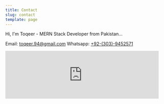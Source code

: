 ```yaml
---
title: Contact
slug: contact
template: page
---
```


Hi, I'm Toqeer - MERN Stack Developer from Pakistan...

Email: <a href="mailto:toqeer.94@gmail.com">toqeer.94@gmail.com</a>
Whatsapp: <a href="https://wa.me/923039452571">+92-(303)-9452571</a>

<div class="centered-iframe">
  <iframe
    width="480"
    height="150"
    src="https://toqeer.substack.com/embed"
    frameborder="0"
    scrolling="no"
  ></iframe>
</div>

